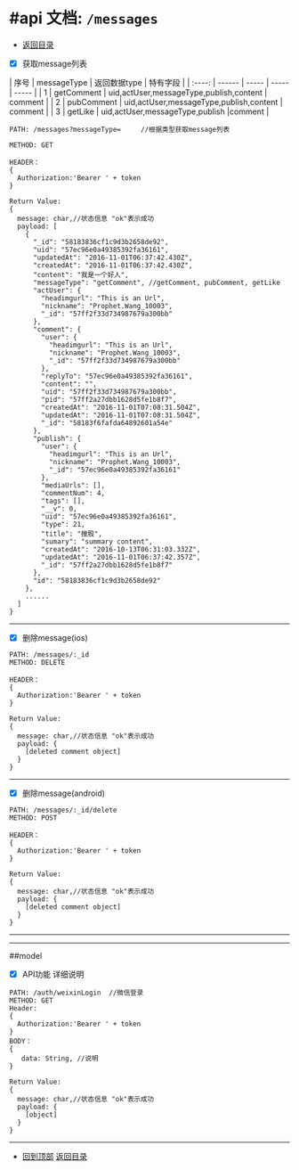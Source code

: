 #api 文档:  `/messages`
======================================================

* [返回目录](/README.md)


- [x] 获取message列表

| 序号 | messageType | 返回数据type | 特有字段 |
| :----: | ------ | ----- | ----- | ----- |
| 1 | getComment | uid,actUser,messageType,publish,content | comment |
| 2 | pubComment | uid,actUser,messageType,publish,content | comment |
| 3 | getLike | uid,actUser,messageType,publish |comment |
```
PATH: /messages?messageType=     //根据类型获取message列表

METHOD: GET

HEADER：
{
  Authorization:'Bearer ' + token
}

Return Value:
{
  message: char,//状态信息 "ok"表示成功
  payload: [
    {
      "_id": "58183836cf1c9d3b2658de92",
      "uid": "57ec96e0a49385392fa36161",
      "updatedAt": "2016-11-01T06:37:42.430Z",
      "createdAt": "2016-11-01T06:37:42.430Z",
      "content": "我是一个好人",
      "messageType": "getComment", //getComment, pubComment, getLike
      "actUser": {
        "headimgurl": "This is an Url",
        "nickname": "Prophet.Wang_10003",
        "_id": "57ff2f33d734987679a300bb"
      },
      "comment": {
        "user": {
          "headimgurl": "This is an Url",
          "nickname": "Prophet.Wang_10003",
          "_id": "57ff2f33d734987679a300bb"
        },
        "replyTo": "57ec96e0a49385392fa36161",
        "content": "",
        "uid": "57ff2f33d734987679a300bb",
        "pid": "57ff2a27dbb1628d5fe1b8f7",
        "createdAt": "2016-11-01T07:08:31.504Z",
        "updatedAt": "2016-11-01T07:08:31.504Z",
        "_id": "58183f6fafda64892601a54e" 
      },
      "publish": {
        "user": {
          "headimgurl": "This is an Url",
          "nickname": "Prophet.Wang_10003",
          "_id": "57ec96e0a49385392fa36161"
        },
        "mediaUrls": [],
        "commentNum": 4,
        "tags": [],
        "__v": 0,
        "uid": "57ec96e0a49385392fa36161",
        "type": 21,
        "title": "搜股",
        "sumary": "summary content",
        "createdAt": "2016-10-13T06:31:03.332Z",
        "updatedAt": "2016-11-01T06:37:42.357Z",
        "_id": "57ff2a27dbb1628d5fe1b8f7"
      },
      "id": "58183836cf1c9d3b2658de92"
    },
    ......
  ]
}
```
------------------------------------------------------
- [x] 删除message(ios)
```
PATH: /messages/:_id
METHOD: DELETE

HEADER：
{
  Authorization:'Bearer ' + token
}

Return Value:
{
  message: char,//状态信息 "ok"表示成功
  payload: {
    [deleted comment object]
  }
}
```
------------------------------------------------------
- [x] 删除message(android)
```
PATH: /messages/:_id/delete
METHOD: POST

HEADER：
{
  Authorization:'Bearer ' + token
}

Return Value:
{
  message: char,//状态信息 "ok"表示成功
  payload: {
    [deleted comment object]
  }
}
```
------------------------------------------------------
------------------------------------------------------


##model
- [x] API功能
  详细说明
```
PATH: /auth/weixinLogin  //微信登录
METHOD: GET
Header:
{
  Authorization:'Bearer ' + token
}
BODY：
{
   data: String, //说明
}

Return Value:
{
  message: char,//状态信息 "ok"表示成功
  payload: {
    [object]
  }
}
```
------------------------------------------------------

* [回到顶部](#readme)             [返回目录](/README.md)
